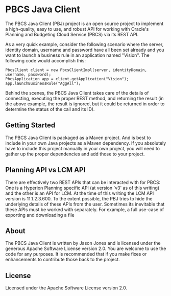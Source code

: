 # PBCS Java Client

The PBCS Java Client (PBJ) project is an open source project to implement a high-quality, easy to 
use, and robust API for working with Oracle's Planning and Budgeting Cloud Service (PBCS) via its 
REST API.

As a very quick example, consider the following scenario where the server, identity domain, username
and password have all been set already and you want to launch a business rule in an application
named "Vision". The following code would accomplish this:
 
```
PbcsClient client = new PbcsClientImpl(server, identityDomain, username, password);
PbcsApplication app = client.getApplication("Vision");
app.launchBusinessRule("AggAll"); 
```

Behind the scenes, the PBCS Java Client takes care of the details of connecting, executing the
proper REST method, and returning the result (in the above example, the result is ignored, but it
could be returned in order to determine the status of the call and its ID).

## Getting Started

The PBCS Java Client is packaged as a Maven project. And is best to include in your own Java projects
as a Maven dependency. If you absolutely have to include this project manually in your own project,
you will need to gather up the proper dependencies and add those to your project. 

## Planning API vs LCM API

There are effectively two REST APIs that can be interacted with for PBCS: One is a Hyperion Planning
specific API (at version 'v3' as of this writing) and the other is an API for LCM. At the time of
this writing the LCM API version is 11.1.2.3.600. To the extent possible, the PBJ tries to hide the
underlying details of these APIs from the user. Sometimes its inevitable that these APIs must be
worked with separately. For example, a full use-case of exporting and downloading a file  

## About

The PBCS Java Client is written by Jason Jones and is licensed under the generous Apache Software
License version 2.0. You are welcome to use the code for any purposes. It is recommended that if you 
make fixes or enhancements to contribute those back to the project.

## License

Licensed under the Apache Software License version 2.0.